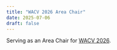 ```yaml
---
title: "WACV 2026 Area Chair"
date: 2025-07-06
draft: false
---
```


Serving as an Area Chair for <a href="https://wacv.thecvf.com">WACV 2026</a>.